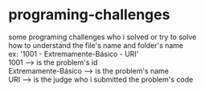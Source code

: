 # programing-challenges
some programing challenges who i solved or try to solve<br>
how to understand the file's name and folder's name<br>
	ex: '1001 - Extremamente-Básico - URI'<br>
	1001 --> is the problem's id<br>
	Extremamente-Básico --> is the problem's name<br>
	URI --> is the judge who i submitted  the problem's code<br>
